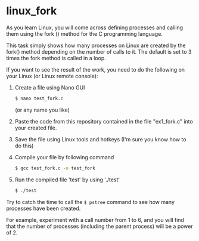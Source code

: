 # linux_fork
As you learn Linux, you will come across defining processes and calling them using the fork () method for the C programming language.

This task simply shows how many processes on Linux are created by the fork() method depending on the number of calls to it. 
The default is set to 3 times the fork method is called in a loop.

If you want to see the result of the work, you need to do the following on your Linux (or Linux remote console):
 1) Create a file using Nano GUI 
    ```sh
    $ nano test_fork.c
    ```
    (or any name you like)
 
 2) Paste the code from this repository contained in the file "ex1_fork.c" into your created file.
 3) Save the file using Linux tools and hotkeys (I'm sure you know how to do this)
 4) Compile your file by following command
    ```sh
    $ gcc test_fork.c -o test_fork
    ```
 5) Run the compiled file 'test' by using './test'
     ```sh
    $ ./test
    ```
    
Try to catch the time to call the ```$ pstree``` command to see how many processes have been created.

For example, experiment with a call number from 1 to 6, and you will find that the number of processes (including the parent process) will be a power of 2.
